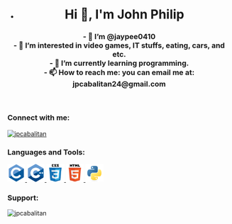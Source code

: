 - <h1 align="center">Hi 👋, I'm John Philip</h1>
<h3 align="center">
- 👋 I’m @jaypee0410 <br>
- 👀 I’m interested in video games, IT stuffs, eating, cars, and etc. <br>
- 🌱 I’m currently learning programming. <br>
- 📫 How to reach me: you can email me at: jpcabalitan24@gmail.com</h3> <br>

<h3 align="left">Connect with me:</h3>
<p align="left">
<a href="https://linkedin.com/in/jpcabalitan" target="blank"><img align="center" src="https://raw.githubusercontent.com/rahuldkjain/github-profile-readme-generator/master/src/images/icons/Social/linked-in-alt.svg" alt="jpcabalitan" height="30" width="40" /></a>
</p>

<h3 align="left">Languages and Tools:</h3>
<p align="left"> <a href="https://www.cprogramming.com/" target="_blank" rel="noreferrer"> <img src="https://raw.githubusercontent.com/devicons/devicon/master/icons/c/c-original.svg" alt="c" width="40" height="40"/> </a> <a href="https://www.w3schools.com/cpp/" target="_blank" rel="noreferrer"> <img src="https://raw.githubusercontent.com/devicons/devicon/master/icons/cplusplus/cplusplus-original.svg" alt="cplusplus" width="40" height="40"/> </a> <a href="https://www.w3schools.com/css/" target="_blank" rel="noreferrer"> <img src="https://raw.githubusercontent.com/devicons/devicon/master/icons/css3/css3-original-wordmark.svg" alt="css3" width="40" height="40"/> </a> <a href="https://www.w3.org/html/" target="_blank" rel="noreferrer"> <img src="https://raw.githubusercontent.com/devicons/devicon/master/icons/html5/html5-original-wordmark.svg" alt="html5" width="40" height="40"/> </a> <a href="https://www.python.org" target="_blank" rel="noreferrer"> <img src="https://raw.githubusercontent.com/devicons/devicon/master/icons/python/python-original.svg" alt="python" width="40" height="40"/> </a> </p>

<h3 align="left">Support:</h3>
<p><a href="https://www.buymeacoffee.com/jpcabalitan"> <img align="left" src="https://cdn.buymeacoffee.com/buttons/v2/default-yellow.png" height="50" width="210" alt="jpcabalitan" /></a></p><br><br>


<!---
jaypee0410/jaypee0410 is a ✨ special ✨ repository because its `README.md` (this file) appears on your GitHub profile.
You can click the Preview link to take a look at your changes.
--->
